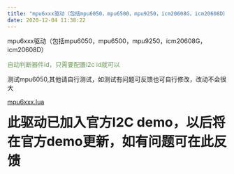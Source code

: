 ```yaml
---
title: "mpu6xxx驱动（包括mpu6050，mpu6500，mpu9250，icm20608G，icm20608D）"
date: 2020-12-04 11:38:22
---
```


<p>mpu6xxx驱动（包括mpu6050，mpu6500，mpu9250，icm20608G，icm20608D）</p><p><span style="color:#6a9955">自动判断器件id，只需要配置i2c id就可以</span></p><p>测试mpu6050,其他请自行测试，如测试有问题可反馈也可自行修改，改动不会很大</p><p><a href="http://openluat-luatcommunity.oss-cn-hangzhou.aliyuncs.com/attachment/20201224085131190_mpu6xxx.lua" target="_blank">mpu6xxx.lua</a></p><p><span style="font-size:30px"><strong>此驱动已加入官方I2C demo，以后将在官方demo更新，如有问题可在此反馈</strong></span></p>
